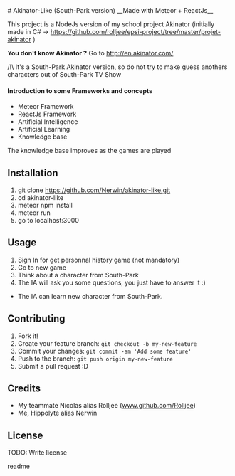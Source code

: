 <snippet>
  <content>
# Akinator-Like (South-Park version)
__Made with Meteor + ReactJs__

This project is a NodeJs version of my school project Akinator (initially made in C# ->
https://github.com/rolljee/epsi-project/tree/master/projet-akinator )

__You don't know Akinator ?__ Go to http://en.akinator.com/

/!\ It's a South-Park Akinator version, so do not try to make guess anothers characters out of South-Park TV Show
 
#### Introduction to some Frameworks and concepts

- Meteor Framework
- ReactJs Framework
- Artificial Intelligence
- Artificial Learning
- Knowledge base

The knowledge base improves as the games are played

## Installation
1.  git clone https://github.com/Nerwin/akinator-like.git
2.  cd akinator-like
3.  meteor npm install
4.  meteor run
5.  go to localhost:3000

## Usage
1.  Sign In for get personnal history game (not mandatory)
2.  Go to new game
3.  Think about a character from South-Park
4.  The IA will ask you some questions, you just have to answer it :)

-  The IA can learn new character from South-Park. 

## Contributing
1. Fork it!
2. Create your feature branch: `git checkout -b my-new-feature`
3. Commit your changes: `git commit -am 'Add some feature'`
4. Push to the branch: `git push origin my-new-feature`
5. Submit a pull request :D

## Credits
- My teammate Nicolas alias Rolljee (www.github.com/Rolljee)
- Me, Hippolyte alias Nerwin

## License
TODO: Write license


</content>
  <tabTrigger>readme</tabTrigger>
</snippet>
